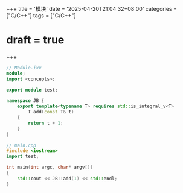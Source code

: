 +++
title = '模块'
date = '2025-04-20T21:04:32+08:00'
categories = ["C/C++"]
tags = ["C/C++"]
# draft = true
+++

```C++
// Module.ixx
module;
import <concepts>;

export module test;

namespace JB {
	export template<typename T> requires std::is_integral_v<T>
		T add(const T& t)
	{
		return t + 1;
	}
}

// main.cpp
#include <iostream>
import test;

int main(int argc, char* argv[])
{
	std::cout << JB::add(1) << std::endl;
}
```